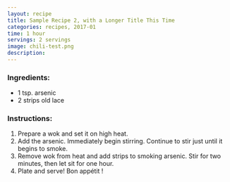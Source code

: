 ```yaml
---
layout: recipe
title: Sample Recipe 2, with a Longer Title This Time
categories: recipes, 2017-01
time: 1 hour
servings: 2 servings
image: chili-test.png
description: 
---
```



### Ingredients:

<ul>
    <li><span class="ingred-amount">1 tsp.</span> arsenic</li>
    <li><span class="ingred-amount">2 strips</span> old lace</li>
</ul>


### Instructions:

<ol class="instructions">
    <li>Prepare a wok and set it on high heat.</li>
    <li>Add the arsenic. Immediately begin stirring. Continue to stir just until it begins to smoke.</li>
    <li>Remove wok from heat and add strips to smoking arsenic. Stir for two minutes, then let sit for one hour.</li>
    <li>Plate and serve! Bon appétit ! </li>
</ol>
    
